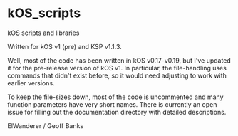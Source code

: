 # kOS_scripts
kOS scripts and libraries

Written for kOS v1 (pre) and KSP v1.1.3.

Well, most of the code has been written in kOS v0.17-v0.19, but I've updated it for the pre-release version of kOS v1. In particular, the file-handling uses commands that didn't exist before, so it would need adjusting to work with earlier versions.

To keep the file-sizes down, most of the code is uncommented and many function parameters have very short names. There is currently an open issue for filling out the documentation directory with detailed descriptions.

ElWanderer / Geoff Banks
